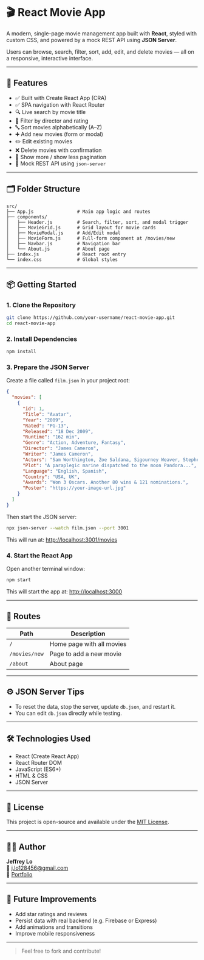 # 🎬 React Movie App

A modern, single-page movie management app built with **React**, styled with custom CSS, and powered by a mock REST API using **JSON Server**.

Users can browse, search, filter, sort, add, edit, and delete movies — all on a responsive, interactive interface.

---

## 🚀 Features

- ✅ Built with Create React App (CRA)
- ✅ SPA navigation with React Router
- 🔍 Live search by movie title
- 🎯 Filter by director and rating
- 🔤 Sort movies alphabetically (A–Z)
- ➕ Add new movies (form or modal)
- ✏️ Edit existing movies
- ❌ Delete movies with confirmation
- 🔁 Show more / show less pagination
- 🧪 Mock REST API using `json-server`

---

## 🗂 Folder Structure

```
src/
├── App.js                # Main app logic and routes
├── components/
│   ├── Header.js         # Search, filter, sort, and modal trigger
│   ├── MovieGrid.js      # Grid layout for movie cards
│   ├── MovieModal.js     # Add/Edit modal
│   ├── MovieForm.js      # Full-form component at /movies/new
│   ├── Navbar.js         # Navigation bar
│   └── About.js          # About page
├── index.js              # React root entry
└── index.css             # Global styles
```

---

## 📦 Getting Started

### 1. Clone the Repository

```bash
git clone https://github.com/your-username/react-movie-app.git
cd react-movie-app
```

### 2. Install Dependencies

```bash
npm install
```

### 3. Prepare the JSON Server

Create a file called `film.json` in your project root:

```json
{
  "movies": [
    {
      "id": 1,
      "Title": "Avatar",
      "Year": "2009",
      "Rated": "PG-13",
      "Released": "18 Dec 2009",
      "Runtime": "162 min",
      "Genre": "Action, Adventure, Fantasy",
      "Director": "James Cameron",
      "Writer": "James Cameron",
      "Actors": "Sam Worthington, Zoe Saldana, Sigourney Weaver, Stephen Lang",
      "Plot": "A paraplegic marine dispatched to the moon Pandora...",
      "Language": "English, Spanish",
      "Country": "USA, UK",
      "Awards": "Won 3 Oscars. Another 80 wins & 121 nominations.",
      "Poster": "https://your-image-url.jpg"
    }
  ]
}
```

Then start the JSON server:

```bash
npx json-server --watch film.json --port 3001
```

This will run at: [http://localhost:3001/movies](http://localhost:3001/movies)

### 4. Start the React App

Open another terminal window:

```bash
npm start
```

This will start the app at: [http://localhost:3000](http://localhost:3000)

---

## 🔗 Routes

| Path            | Description                   |
|------------------|-------------------------------|
| `/`              | Home page with all movies     |
| `/movies/new`    | Page to add a new movie       |
| `/about`         | About page                    |

---

## ⚙️ JSON Server Tips

- To reset the data, stop the server, update `db.json`, and restart it.
- You can edit `db.json` directly while testing.

---

## 🛠 Technologies Used

- React (Create React App)
- React Router DOM
- JavaScript (ES6+)
- HTML & CSS
- JSON Server

---

## 📘 License

This project is open-source and available under the [MIT License](LICENSE).

---

## 🙋‍♂️ Author

**Jeffrey Lo**  
📧 [j.lo128456@gmail.com](mailto:j.lo128456@gmail.com)  
🔗 [Portfolio](https://jlo128456.github.io/Personal_Blog/)

---

## 🌟 Future Improvements

- Add star ratings and reviews
- Persist data with real backend (e.g. Firebase or Express)
- Add animations and transitions
- Improve mobile responsiveness

---

> Feel free to fork and contribute!